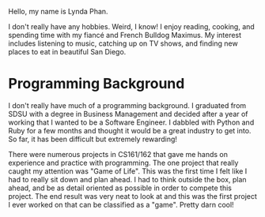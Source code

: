 Hello, my name is Lynda Phan.

I don't really have any hobbies. Weird, I know! I enjoy reading, cooking, and spending time with my fiancé and French Bulldog Maximus. My interest includes listening to music, catching up on TV shows, and finding new places to eat in beautiful San Diego.

# Programming Background

I don't really have much of a programming background. I graduated from SDSU with a degree in Business Management and decided after a year of working that I wanted to be a Software Engineer. I dabbled with Python and Ruby for a few months and thought it would be a great industry to get into. So far, it has been difficult but extremely rewarding!

There were numerous projects in CS161/162 that gave me hands on experience and practice with programming. The one project that really caught my attention was "Game of Life". This was the first time I felt like I had to really sit down and plan ahead. I had to think outside the box, plan ahead, and be as detail oriented as possible in order to compete this project. The end result was very neat to look at and this was the first project I ever worked on that can be classified as a "game". Pretty darn cool!
